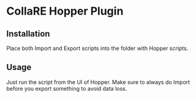 # CollaRE Hopper Plugin

## Installation

Place both Import and Export scripts into the folder with Hopper scripts.

## Usage

Just run the script from the UI of Hopper. Make sure to always do Import before you export something to avoid data loss.



